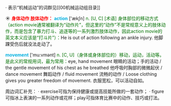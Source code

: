 · 表示“机械运动”的词群见[[00机械运动组目录]]

☀ <font color="red">**身体动作 肢体动作：**</font>
<font color="sky blue">**action**</font> ['ækʃn] 
<font color="rgb(227, 108, 9)">n. [U, C] [术语] 身体部位的移动方式（action movie通常被翻译为“动作片”，但这里的“动作”不是常规意义上的肢体动作，而是包含了暴力打斗、追逐等的一系列激烈肢体动作，因此action movie的英文本义应该是“打斗片”）：</font>He is out of action following an ankle injury. 他脚踝受伤后就没法走动了。

<font color="sky blue">**movement**</font> ['mu:vmənt] 
<font color="rgb(227, 108, 9)">n. [C, U]（身体或身体部位的）移动，运动，活动等。是此义的常规用词，最为常用：</font>eye, hand movement 眼睛的活动；手的活动 / the gentle movement of his chest as he breathed 他呼吸时胸部的微微起伏 / dance movement 舞蹈动作 / fluid movement 流畅的动作 / Loose clothing gives you greater freedom of movement. 衣服宽松，可以活动自如。

周边词汇补充：
· exercise可指为保持健康或提高技能所做的一套动作；
· figure可指冰上表演的一系列动作或花样；play可指体育比赛中的动作、技巧或打法。

